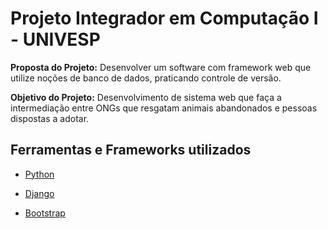 # Projeto Integrador em Computação I - UNIVESP

**Proposta do Projeto:** Desenvolver um software com framework web que utilize noções de banco de dados, praticando controle de versão.

**Objetivo do Projeto:** Desenvolvimento de sistema web que faça a intermediação entre ONGs que resgatam animais abandonados e pessoas dispostas a adotar.



## Ferramentas e Frameworks utilizados

- [Python](https://www.python.org/downloads/)

- [Django](http://www.djangoproject.com)

- [Bootstrap](https://getbootstrap.com/docs/5.1/getting-started/download/)

  

